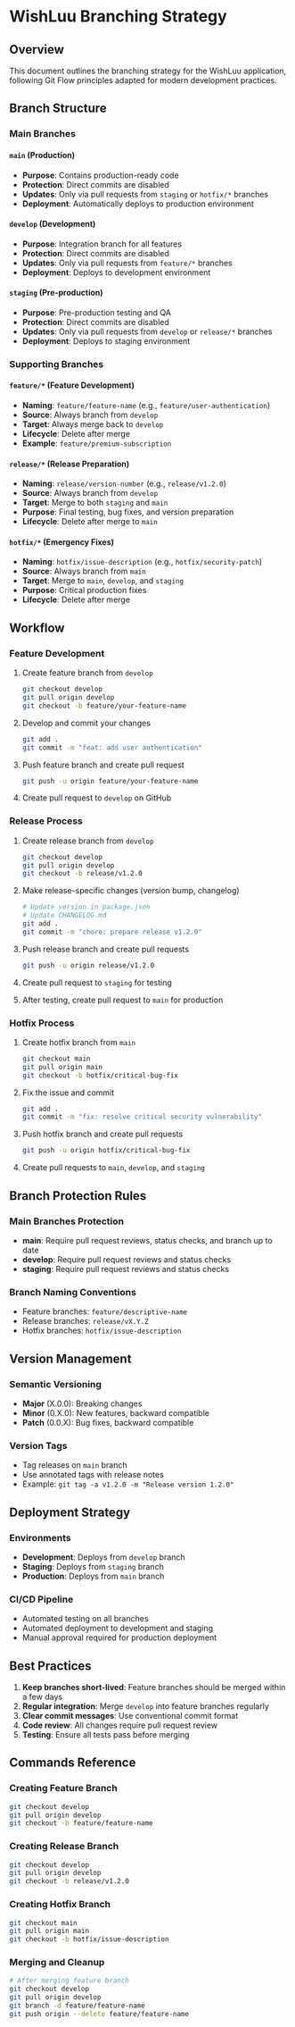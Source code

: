 # WishLuu Branching Strategy

## Overview

This document outlines the branching strategy for the WishLuu application, following Git Flow principles adapted for modern development practices.

## Branch Structure

### Main Branches

#### `main` (Production)

- **Purpose**: Contains production-ready code
- **Protection**: Direct commits are disabled
- **Updates**: Only via pull requests from `staging` or `hotfix/*` branches
- **Deployment**: Automatically deploys to production environment

#### `develop` (Development)

- **Purpose**: Integration branch for all features
- **Protection**: Direct commits are disabled
- **Updates**: Only via pull requests from `feature/*` branches
- **Deployment**: Deploys to development environment

#### `staging` (Pre-production)

- **Purpose**: Pre-production testing and QA
- **Protection**: Direct commits are disabled
- **Updates**: Only via pull requests from `develop` or `release/*` branches
- **Deployment**: Deploys to staging environment

### Supporting Branches

#### `feature/*` (Feature Development)

- **Naming**: `feature/feature-name` (e.g., `feature/user-authentication`)
- **Source**: Always branch from `develop`
- **Target**: Always merge back to `develop`
- **Lifecycle**: Delete after merge
- **Example**: `feature/premium-subscription`

#### `release/*` (Release Preparation)

- **Naming**: `release/version-number` (e.g., `release/v1.2.0`)
- **Source**: Always branch from `develop`
- **Target**: Merge to both `staging` and `main`
- **Purpose**: Final testing, bug fixes, and version preparation
- **Lifecycle**: Delete after merge to `main`

#### `hotfix/*` (Emergency Fixes)

- **Naming**: `hotfix/issue-description` (e.g., `hotfix/security-patch`)
- **Source**: Always branch from `main`
- **Target**: Merge to `main`, `develop`, and `staging`
- **Purpose**: Critical production fixes
- **Lifecycle**: Delete after merge

## Workflow

### Feature Development

1. Create feature branch from `develop`

   ```bash
   git checkout develop
   git pull origin develop
   git checkout -b feature/your-feature-name
   ```

2. Develop and commit your changes

   ```bash
   git add .
   git commit -m "feat: add user authentication"
   ```

3. Push feature branch and create pull request

   ```bash
   git push -u origin feature/your-feature-name
   ```

4. Create pull request to `develop` on GitHub

### Release Process

1. Create release branch from `develop`

   ```bash
   git checkout develop
   git pull origin develop
   git checkout -b release/v1.2.0
   ```

2. Make release-specific changes (version bump, changelog)

   ```bash
   # Update version in package.json
   # Update CHANGELOG.md
   git add .
   git commit -m "chore: prepare release v1.2.0"
   ```

3. Push release branch and create pull requests

   ```bash
   git push -u origin release/v1.2.0
   ```

4. Create pull request to `staging` for testing
5. After testing, create pull request to `main` for production

### Hotfix Process

1. Create hotfix branch from `main`

   ```bash
   git checkout main
   git pull origin main
   git checkout -b hotfix/critical-bug-fix
   ```

2. Fix the issue and commit

   ```bash
   git add .
   git commit -m "fix: resolve critical security vulnerability"
   ```

3. Push hotfix branch and create pull requests

   ```bash
   git push -u origin hotfix/critical-bug-fix
   ```

4. Create pull requests to `main`, `develop`, and `staging`

## Branch Protection Rules

### Main Branches Protection

- **main**: Require pull request reviews, status checks, and branch up to date
- **develop**: Require pull request reviews and status checks
- **staging**: Require pull request reviews and status checks

### Branch Naming Conventions

- Feature branches: `feature/descriptive-name`
- Release branches: `release/vX.Y.Z`
- Hotfix branches: `hotfix/issue-description`

## Version Management

### Semantic Versioning

- **Major** (X.0.0): Breaking changes
- **Minor** (0.X.0): New features, backward compatible
- **Patch** (0.0.X): Bug fixes, backward compatible

### Version Tags

- Tag releases on `main` branch
- Use annotated tags with release notes
- Example: `git tag -a v1.2.0 -m "Release version 1.2.0"`

## Deployment Strategy

### Environments

- **Development**: Deploys from `develop` branch
- **Staging**: Deploys from `staging` branch
- **Production**: Deploys from `main` branch

### CI/CD Pipeline

- Automated testing on all branches
- Automated deployment to development and staging
- Manual approval required for production deployment

## Best Practices

1. **Keep branches short-lived**: Feature branches should be merged within a few days
2. **Regular integration**: Merge `develop` into feature branches regularly
3. **Clear commit messages**: Use conventional commit format
4. **Code review**: All changes require pull request review
5. **Testing**: Ensure all tests pass before merging

## Commands Reference

### Creating Feature Branch

```bash
git checkout develop
git pull origin develop
git checkout -b feature/feature-name
```

### Creating Release Branch

```bash
git checkout develop
git pull origin develop
git checkout -b release/v1.2.0
```

### Creating Hotfix Branch

```bash
git checkout main
git pull origin main
git checkout -b hotfix/issue-description
```

### Merging and Cleanup

```bash
# After merging feature branch
git checkout develop
git pull origin develop
git branch -d feature/feature-name
git push origin --delete feature/feature-name
```
